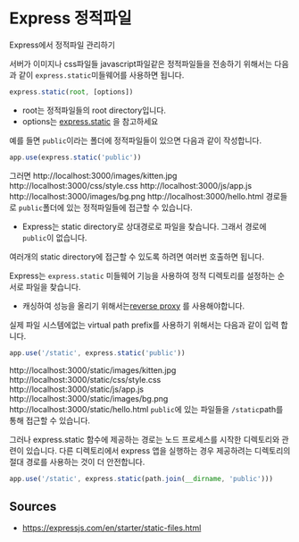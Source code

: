# Express 정적파일

Express에서 정적파일 관리하기

서버가 이미지나 css파일들 javascript파일같은 정적파일들을 전송하기 위해서는
다음과 같이 `express.static`미들웨어를 사용하면 됩니다.

```javascript
express.static(root, [options])
```

* root는 정적파일들의 root directory입니다.
* options는 [express.static](https://expressjs.com/en/4x/api.html#express.static)
  을 참고하세요

 예를 들면 `public`이라는 폴더에 정적파일들이 있으면 다음과 같이 작성합니다.

 ```javascript
 app.use(express.static('public'))
 ```

그러면 
http://localhost:3000/images/kitten.jpg
http://localhost:3000/css/style.css
http://localhost:3000/js/app.js
http://localhost:3000/images/bg.png
http://localhost:3000/hello.html
경로들로 `public`폴더에 있는 정적파일들에 접근할 수 있습니다.

* Express는 static directory로 상대경로로 파일을 찾습니다. 그래서 경로에 
  `public`이 없습니다.

여러개의 static directory에 접근할 수 있도록 하려면 여러번 호출하면 됩니다.

Express는 `express.static` 미들웨어 기능을 사용하여 정적 디렉토리를 설정하는 
순서로 파일을 찾습니다.

* 캐싱하여 성능을 올리기 위해서는[reverse proxy](https://expressjs.com/en/advanced/best-practice-performance.html#use-a-reverse-proxy) 를 사용해야합니다.

실제 파일 시스템에없는 virtual path prefix를 사용하기 위해서는 다음과 같이 입력
합니다.

```javascript
app.use('/static', express.static('public'))
```

http://localhost:3000/static/images/kitten.jpg
http://localhost:3000/static/css/style.css
http://localhost:3000/static/js/app.js
http://localhost:3000/static/images/bg.png
http://localhost:3000/static/hello.html
`public`에 있는 파일들을 `/static`path를 통해 접근할 수 있습니다.

그러나 express.static 함수에 제공하는 경로는 노드 프로세스를 시작한 디렉토리와 관련이 있습니다. 다른 디렉토리에서 express 앱을 실행하는 경우 제공하려는 디렉토리의 절대 경로를 사용하는 것이 더 안전합니다.

```javascript
app.use('/static', express.static(path.join(__dirname, 'public')))
```

## Sources

* https://expressjs.com/en/starter/static-files.html
